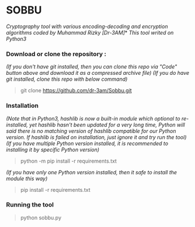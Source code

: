 # SOBBU
*Cryptography tool with various encoding-decoding and encryption algorithms coded by Muhammad Rizky [Dr-3AM]**
*This tool writed on Python3*

### Download or clone the repository :
*(If you don't have git installed, then you can clone this repo via "Code" button above and download it as a compressed archive file)*
*(If you do have git installed, clone this repo with below command)*
> git clone https://github.com/dr-3am/Sobbu.git

### Installation
*(Note that in Python3, hashlib is now a built-in module which optional to re-installed, yet hashlib hasn't been updated for a very long time, Python will said there is no matching version of hashlib compatible for our Python version. If hashlib is failed on installation, just ignore it and try run the tool)*
*(If you have multiple Python version installed, it is recommended to installing it by specific Python version)*
> python -m pip install -r requirements.txt

*(If you have only one Python version installed, then it safe to install the module this way)*
> pip install -r requirements.txt

### Running the tool
> python sobbu.py
